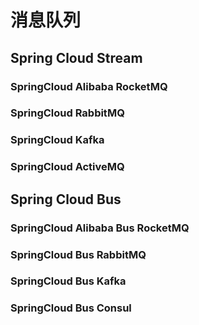 # 消息队列

## Spring Cloud Stream

### SpringCloud Alibaba RocketMQ

### SpringCloud RabbitMQ

### SpringCloud Kafka

### SpringCloud ActiveMQ

## Spring Cloud Bus

### SpringCloud Alibaba Bus RocketMQ

### SpringCloud Bus RabbitMQ

### SpringCloud Bus Kafka

### SpringCloud Bus Consul